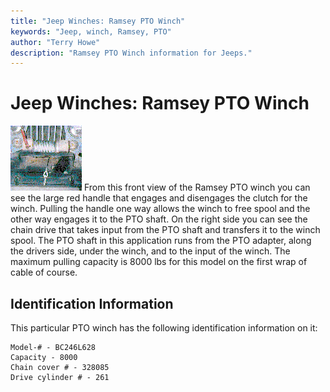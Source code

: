 ```yaml
---
title: "Jeep Winches: Ramsey PTO Winch"
keywords: "Jeep, winch, Ramsey, PTO"
author: "Terry Howe"
description: "Ramsey PTO Winch information for Jeeps."
---
```

# Jeep Winches: Ramsey PTO Winch

[![Ramsey PTO Winch](../img/winch/ramsey3t.gif)](../img/winch/ramsey3.gif) From this front view of the Ramsey PTO winch you can see the large red handle that engages and disengages the clutch for the winch. Pulling the handle one way allows the winch to free spool and the other way engages it to the PTO shaft. On the right side you can see the chain drive that takes input from the PTO shaft and transfers it to the winch spool. The PTO shaft in this application runs from the PTO adapter, along the drivers side, under the winch, and to the input of the winch. The maximum pulling capacity is 8000 lbs for this model on the first wrap of cable of course.

## Identification Information

This particular PTO winch has the following identification information on it:

    Model-# - BC246L628
    Capacity - 8000
    Chain cover # - 328085
    Drive cylinder # - 261